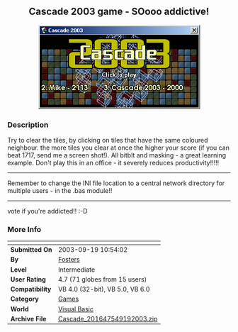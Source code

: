 ﻿<div align="center">

## Cascade 2003 game \- SOooo addictive\!

<img src="PIC2003919929579815.gif">
</div>

### Description

Try to clear the tiles, by clicking on tiles that have the same coloured neighbour. the more tiles you clear at once the higher your score (if you can beat 1717, send me a screen shot!). All bitblt and masking - a great learning example. Don't play this in an office - it severely reduces productivity!!!!! 

----

Remember to change the INI file location to a central network directory for multiple users - in the .bas module!! 

----

vote if you're addicted!! :-D
 
### More Info
 


<span>             |<span>
---                |---
**Submitted On**   |2003-09-19 10:54:02
**By**             |[Fosters](https://github.com/Planet-Source-Code/PSCIndex/blob/master/ByAuthor/fosters.md)
**Level**          |Intermediate
**User Rating**    |4.7 (71 globes from 15 users)
**Compatibility**  |VB 4\.0 \(32\-bit\), VB 5\.0, VB 6\.0
**Category**       |[Games](https://github.com/Planet-Source-Code/PSCIndex/blob/master/ByCategory/games__1-38.md)
**World**          |[Visual Basic](https://github.com/Planet-Source-Code/PSCIndex/blob/master/ByWorld/visual-basic.md)
**Archive File**   |[Cascade\_201647549192003\.zip](https://github.com/Planet-Source-Code/fosters-cascade-2003-game-soooo-addictive__1-48600/archive/master.zip)








